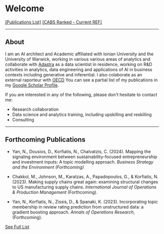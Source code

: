 # Welcome

[[Publications List]](publications.md)  [[CABS Ranked - Current REF]](ref.md)

---
## About
I am an AI architect and Academic affiliated with Ionian University and the University of Warwick, working in various various areas of analytics and collaborate with [Adastra](http://www.adastragrp.com) as a data scientist in residence, working on R&D activities in analytics, data engineering and applications of AI in business contexts including generative and inferential. I also colaborate as an external raporteur with [OECD](oecd.ai)
You can see a partial list of my publications in my [Google Scholar Profile](https://scholar.google.com/citations?user=T4VGRUIAAAAJ&hl=en).

If you are interested in any of the following, please don't hesitate to contact me:

* Research collaboration
* Data science and analytics training, including upskilling and reskilling
* Consulting

---
## Forthcoming Publications 

* Yan, N., Dousios, D., Korfiatis, N., Chalvatzis, C. (2024). Mapping the signaling environment between sustainability-focused entrepreneurship and investment inputs: A topic modelling approach. _Business Strategy and the Environment (Forthcoming)_ 
  
* Chakkol, M., Johnson, M., Karatzas, A., Papadopoulos, G., & Korfiatis, N. (2023). Making supply chains great again: examining structural changes to US manufacturing supply chains. _International Journal of Operations & Production Management_ (Forthcoming).

* Yan, N., Korfiatis, N., Zissis, D., & Spanaki, K. (2023). Incorporating topic membership in review rating prediction from unstructured data: a gradient boosting approach. _Annals of Operations Research_, (Forthcoming).

[See Full List](publications.md)
